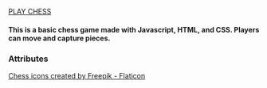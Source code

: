 [PLAY CHESS](https://chessgamejavascript.netlify.app/)

#### This is a basic chess game made with Javascript, HTML, and CSS. Players can move and capture pieces. 

### Attributes
<a href="https://www.flaticon.com/free-icons/chess" title="chess icons">Chess icons created by Freepik - Flaticon</a>